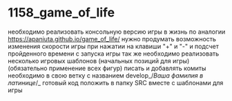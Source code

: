 # 1158_game_of_life
необходимо реализовать консольную версию игры в жизнь
по аналогии https://apaniuta.github.io/game_of_life/
нужно продумать возможность изменения скорости игры при нажатии на клавиши "+" и "-" и подсчет пройденного времени с запуска игры
так же необходимо реализовать несколько игровых шаблонов (начальных позиций для игры) (обязательно применение всех фигур)
писать и добавлять комиты необходимо в свою ветку с названием develop_/*Ваша фамилия в латинице*/_
готовый код положить в папку SRC вместе с шаблонами для игры
